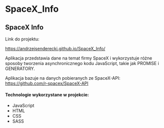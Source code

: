 # SpaceX_Info

<h2>SpaceX Info</h2>

Link do projektu:

https://andrzejsenderecki.github.io/SpaceX_Info/

Aplikacja przedstawia dane na temat firmy SpaceX i wykorzystuje różne sposoby tworzenia asynchronicznego kodu JavaScript, takie jak PROMISE i GENERATORY.

Aplikacja bazuje na danych pobieranych ze SpaceX-API: https://github.com/r-spacex/SpaceX-API 

<h4>Technologie wykorzystane w projekcie:</h4>

- JavaScript
- HTML
- CSS
- SASS
